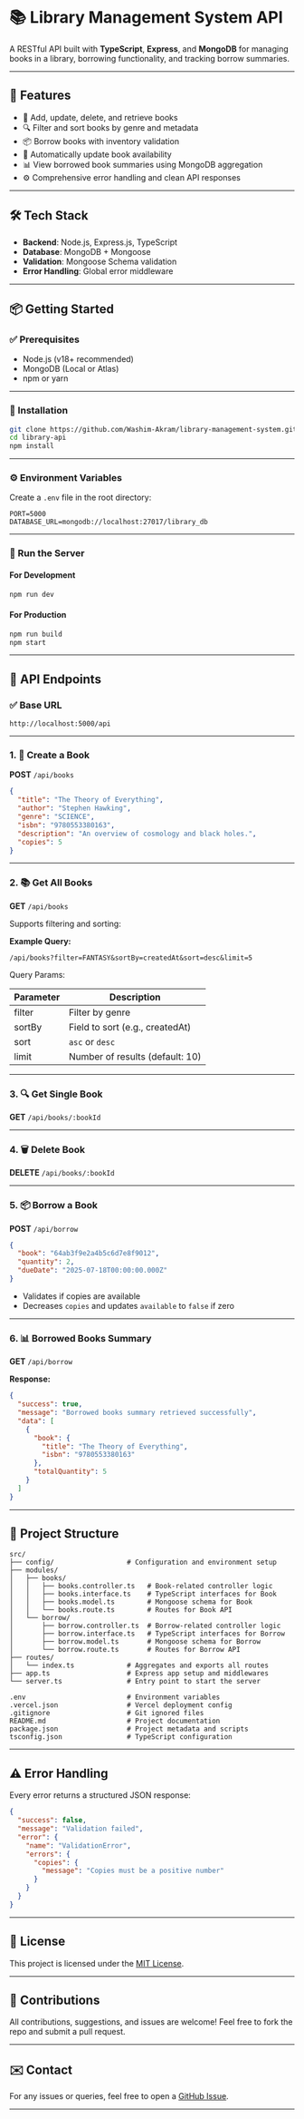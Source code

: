 # 📚 Library Management System API

A RESTful API built with **TypeScript**, **Express**, and **MongoDB** for managing books in a library, borrowing functionality, and tracking borrow summaries.

---

## 🚀 Features

- 📘 Add, update, delete, and retrieve books
- 🔍 Filter and sort books by genre and metadata
- 📦 Borrow books with inventory validation
- 🧾 Automatically update book availability
- 📊 View borrowed book summaries using MongoDB aggregation
- ⚙️ Comprehensive error handling and clean API responses

---

## 🛠️ Tech Stack

- **Backend**: Node.js, Express.js, TypeScript
- **Database**: MongoDB + Mongoose
- **Validation**: Mongoose Schema validation
- **Error Handling**: Global error middleware

---

## 📦 Getting Started

### ✅ Prerequisites

- Node.js (v18+ recommended)
- MongoDB (Local or Atlas)
- npm or yarn

---

### 🔧 Installation

```bash
git clone https://github.com/Washim-Akram/library-management-system.git
cd library-api
npm install
```

---

### ⚙️ Environment Variables

Create a `.env` file in the root directory:

```
PORT=5000
DATABASE_URL=mongodb://localhost:27017/library_db
```

---

### 🏁 Run the Server

#### For Development

```bash
npm run dev
```

#### For Production

```bash
npm run build
npm start
```

---

## 🧪 API Endpoints

### ✅ Base URL

```
http://localhost:5000/api
```

---

### 1. 📘 Create a Book

**POST** `/api/books`

```json
{
  "title": "The Theory of Everything",
  "author": "Stephen Hawking",
  "genre": "SCIENCE",
  "isbn": "9780553380163",
  "description": "An overview of cosmology and black holes.",
  "copies": 5
}
```

---

### 2. 📚 Get All Books

**GET** `/api/books`

Supports filtering and sorting:

**Example Query:**

```
/api/books?filter=FANTASY&sortBy=createdAt&sort=desc&limit=5
```

Query Params:

| Parameter | Description                     |
| --------- | ------------------------------- |
| filter    | Filter by genre                 |
| sortBy    | Field to sort (e.g., createdAt) |
| sort      | `asc` or `desc`                 |
| limit     | Number of results (default: 10) |

---

### 3. 🔍 Get Single Book

**GET** `/api/books/:bookId`

---

### 4. 🗑️ Delete Book

**DELETE** `/api/books/:bookId`

---

### 5. 📦 Borrow a Book

**POST** `/api/borrow`

```json
{
  "book": "64ab3f9e2a4b5c6d7e8f9012",
  "quantity": 2,
  "dueDate": "2025-07-18T00:00:00.000Z"
}
```

- Validates if copies are available
- Decreases `copies` and updates `available` to `false` if zero

---

### 6. 📊 Borrowed Books Summary

**GET** `/api/borrow`

**Response:**

```json
{
  "success": true,
  "message": "Borrowed books summary retrieved successfully",
  "data": [
    {
      "book": {
        "title": "The Theory of Everything",
        "isbn": "9780553380163"
      },
      "totalQuantity": 5
    }
  ]
}
```

---

## 📁 Project Structure

```
src/
├── config/                  # Configuration and environment setup
├── modules/
│   ├── books/
│   │   ├── books.controller.ts   # Book-related controller logic
│   │   ├── books.interface.ts    # TypeScript interfaces for Book
│   │   ├── books.model.ts        # Mongoose schema for Book
│   │   └── books.route.ts        # Routes for Book API
│   └── borrow/
│       ├── borrow.controller.ts  # Borrow-related controller logic
│       ├── borrow.interface.ts   # TypeScript interfaces for Borrow
│       ├── borrow.model.ts       # Mongoose schema for Borrow
│       └── borrow.route.ts       # Routes for Borrow API
├── routes/
│   └── index.ts             # Aggregates and exports all routes
├── app.ts                   # Express app setup and middlewares
└── server.ts                # Entry point to start the server

.env                         # Environment variables
.vercel.json                 # Vercel deployment config
.gitignore                   # Git ignored files
README.md                    # Project documentation
package.json                 # Project metadata and scripts
tsconfig.json                # TypeScript configuration
```

---

## ⚠️ Error Handling

Every error returns a structured JSON response:

```json
{
  "success": false,
  "message": "Validation failed",
  "error": {
    "name": "ValidationError",
    "errors": {
      "copies": {
        "message": "Copies must be a positive number"
      }
    }
  }
}
```

---

## 🧾 License

This project is licensed under the [MIT License](LICENSE).

---

## 🤝 Contributions

All contributions, suggestions, and issues are welcome!
Feel free to fork the repo and submit a pull request.

---

## ✉️ Contact

For any issues or queries, feel free to open a [GitHub Issue](https://github.com/Washim-Akram/library-management-system/issues).

---
